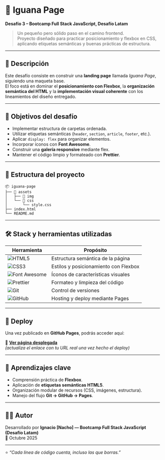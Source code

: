 # 🦎 Iguana Page  
**Desafío 3 – Bootcamp Full Stack JavaScript, Desafío Latam**

> Un pequeño pero sólido paso en el camino frontend.  
> Proyecto diseñado para practicar posicionamiento y flexbox en CSS, aplicando etiquetas semánticas y buenas prácticas de estructura.

---

## 🧠 Descripción

Este desafío consiste en construir una **landing page** llamada *Iguana Page*, siguiendo una maqueta base.  
El foco está en dominar el **posicionamiento con Flexbox**, la **organización semántica del HTML** y la **implementación visual coherente** con los lineamientos del diseño entregado.

---

## 🎯 Objetivos del desafío

- Implementar estructura de carpetas ordenada.
- Utilizar etiquetas semánticas (`header`, `section`, `article`, `footer`, etc.).
- Aplicar `display: flex` para organizar elementos.
- Incorporar íconos con **Font Awesome**.
- Construir una **galería responsive** mediante flex.
- Mantener el código limpio y formateado con **Prettier**.

---

## 🧩 Estructura del proyecto

```
📦 iguana-page
├── 📁 assets
│   ├── 📁 img
│   └── 📁 css
│       └── style.css
├── index.html
└── README.md
```

---

## 🛠️ Stack y herramientas utilizadas

| Herramienta | Propósito |
|--------------|------------|
| ![HTML5](https://skillicons.dev/icons?i=html) | Estructura semántica de la página |
| ![CSS3](https://skillicons.dev/icons?i=css) | Estilos y posicionamiento con Flexbox |
| ![Font Awesome](https://skillicons.dev/icons?i=fontawesome) | Íconos de características visuales |
| ![Prettier](https://skillicons.dev/icons?i=prettier) | Formateo y limpieza del código |
| ![Git](https://skillicons.dev/icons?i=git) | Control de versiones |
| ![GitHub](https://skillicons.dev/icons?i=github) | Hosting y deploy mediante Pages |

---

## 🚀 Deploy

Una vez publicado en **GitHub Pages**, podrás acceder aquí:

🔗 **[Ver página desplegada](https://tuusuario.github.io/iguana-page/)**  
*(actualiza el enlace con tu URL real una vez hecho el deploy)*

---

## 🧭 Aprendizajes clave

- Comprensión práctica de **Flexbox**.
- Aplicación de **etiquetas semánticas HTML5**.
- Organización modular de recursos (CSS, imágenes, estructura).
- Manejo del flujo **Git → GitHub → Pages**.

---

## 👨‍💻 Autor

Desarrollado por **Ignacio [Nacho] — Bootcamp Full Stack JavaScript (Desafío Latam)**  
📅 Octubre 2025  

---

⭐ *“Cada línea de código cuenta, incluso las que borras.”*
